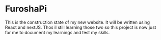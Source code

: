 # FuroshaPi
This is the construction state of my new website.
It will be written using React and nextJS.
Thos il still learning those two so this project is now just for me to document my learnings and test my skills.